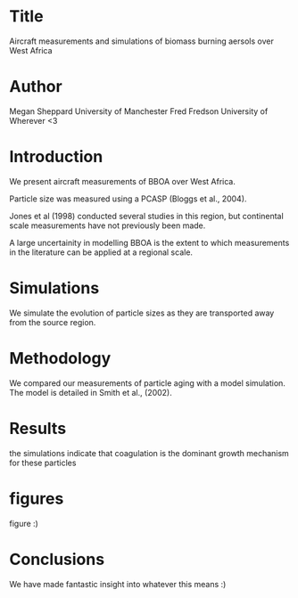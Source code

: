 # Title
Aircraft measurements and simulations of biomass burning 
aersols over West Africa 

# Author
Megan Sheppard University of Manchester
Fred Fredson University of Wherever <3

# Introduction
We present aircraft measurements of BBOA over West Africa.

Particle size was measured using a PCASP (Bloggs et al., 2004).

Jones et al (1998) conducted several studies in this region, 
but continental scale measurements have not previously been made. 

A large uncertainity in modelling BBOA is the extent to which
measurements in the literature can be applied at a regional
scale.

# Simulations
We simulate the evolution of particle sizes as they are
transported away from the source region. 

# Methodology
We compared our measurements of particle aging with a model 
simulation. The model is detailed in Smith et al., (2002). 

# Results
the simulations indicate that coagulation is the dominant
growth mechanism for these particles 

# figures
figure :)

# Conclusions
We have made fantastic insight into whatever this means :) 
